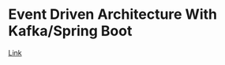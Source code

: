 # Event Driven Architecture With Kafka/Spring Boot

[Link](https://www.youtube.com/watch?v=xyaFygU9C2Q)
